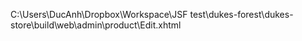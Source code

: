 C:\Users\DucAnh\Dropbox\Workspace\JSF test\dukes-forest\dukes-store\build\web\admin\product\Edit.xhtml
